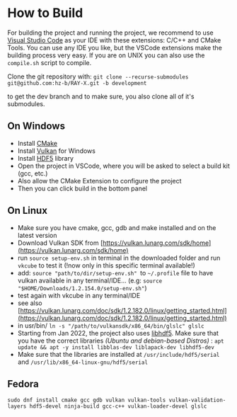 # How to Build

For building the project and running the project, we recommend to use [Visual Studio Code](https://code.visualstudio.com/) as your IDE with these extensions: C/C++ and CMake Tools.
You can use any IDE you like, but the VSCode extensions make the building process very easy.
If you are on UNIX you can also use the `compile.sh` script to compile.

Clone the git repository with:
`git clone --recurse-submodules git@github.com:hz-b/RAY-X.git -b development`

to get the dev branch and to make sure, you also clone all of it's submodules.

## On Windows
- Install [CMake](https://cmake.org/download/)
- Install [Vulkan](https://vulkan.lunarg.com/) for Windows
- Install [HDF5](https://www.hdfgroup.org/downloads/hdf5/) library 
- Open the project in VSCode, where you will be asked to select a build kit (gcc, etc.)
- Also allow the CMake Extension to configure the project
- Then you can click build in the bottom panel

## On Linux
- Make sure you have cmake, gcc, gdb and make installed and on the latest version
- Download Vulkan SDK from [https://vulkan.lunarg.com/sdk/home](https://vulkan.lunarg.com/sdk/home)
- run `source setup-env.sh` in terminal in the downloaded folder and run `vkcube` to test it (!now only in this specific terminal available!)
- add: `source "path/to/dir/setup-env.sh" `to `~/.profile` file to have vulkan available in any terminal/IDE... (e.g: `source "$HOME/Downloads/1.2.154.0/setup-env.sh"`)
- test again with vkcube in any terminal/IDE
- see also [https://vulkan.lunarg.com/doc/sdk/1.2.182.0/linux/getting_started.html](https://vulkan.lunarg.com/doc/sdk/1.2.182.0/linux/getting_started.html)
- in usr/bin/ `ln -s "/path/to/vulkansdk/x86_64/bin/glslc" glslc`
- Starting from Jan 2022, the project also uses [libhdf5](https://github.com/BlueBrain/HighFive). Make sure that you have the correct libraries _(Ubuntu and debian-based Distros)_ :  `apt update && apt -y install libblas-dev liblapack-dev libhdf5-dev`
- Make sure that the libraries are installed at `/usr/include/hdf5/serial` and `/usr/lib/x86_64-linux-gnu/hdf5/serial`

## Fedora

```
sudo dnf install cmake gcc gdb vulkan vulkan-tools vulkan-validation-layers hdf5-devel ninja-build gcc-c++ vulkan-loader-devel glslc
```
